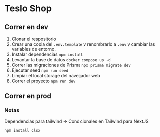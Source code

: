 # Teslo Shop

## Correr en dev
1. Clonar el respositorio
2. Crear una copia del ```.env.template``` y renombrarlo a ```.env``` y cambiar las variables de entorno.
3. Instalar dependencias ```npm install```
4. Levantar la base de datos ```docker compose up -d```
5. Correr las migraciones de Prisma ```npx prisma migrate dev```
6. Ejecutar seed ```npm run seed```
7. Limpiar el local storage del navegador web
8. Correr el proyecto ```npm run dev```

## Correr en prod


### Notas
Dependencias para tailwind -> Condicionales en Tailwind para NextJS
```
npm install clsx
```